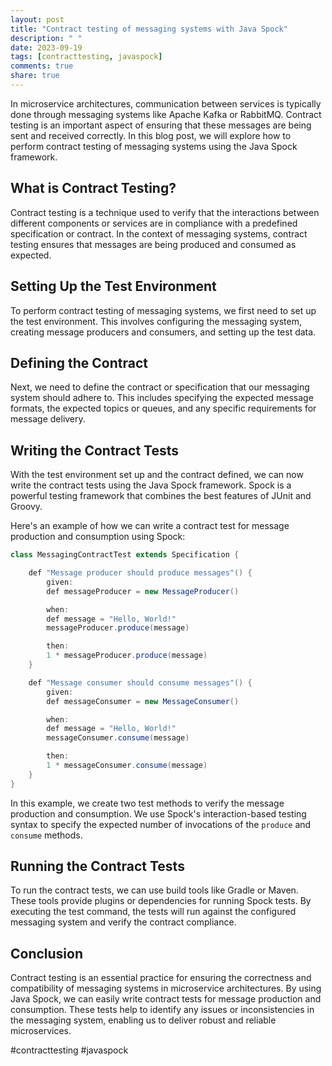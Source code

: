 ```yaml
---
layout: post
title: "Contract testing of messaging systems with Java Spock"
description: " "
date: 2023-09-19
tags: [contracttesting, javaspock]
comments: true
share: true
---
```


In microservice architectures, communication between services is typically done through messaging systems like Apache Kafka or RabbitMQ. Contract testing is an important aspect of ensuring that these messages are being sent and received correctly. In this blog post, we will explore how to perform contract testing of messaging systems using the Java Spock framework.

## What is Contract Testing?

Contract testing is a technique used to verify that the interactions between different components or services are in compliance with a predefined specification or contract. In the context of messaging systems, contract testing ensures that messages are being produced and consumed as expected.

## Setting Up the Test Environment

To perform contract testing of messaging systems, we first need to set up the test environment. This involves configuring the messaging system, creating message producers and consumers, and setting up the test data.

## Defining the Contract

Next, we need to define the contract or specification that our messaging system should adhere to. This includes specifying the expected message formats, the expected topics or queues, and any specific requirements for message delivery.

## Writing the Contract Tests

With the test environment set up and the contract defined, we can now write the contract tests using the Java Spock framework. Spock is a powerful testing framework that combines the best features of JUnit and Groovy.

Here's an example of how we can write a contract test for message production and consumption using Spock:

```java
class MessagingContractTest extends Specification {

    def "Message producer should produce messages"() {
        given:
        def messageProducer = new MessageProducer()

        when:
        def message = "Hello, World!"
        messageProducer.produce(message)

        then:
        1 * messageProducer.produce(message)
    }

    def "Message consumer should consume messages"() {
        given:
        def messageConsumer = new MessageConsumer()

        when:
        def message = "Hello, World!"
        messageConsumer.consume(message)

        then:
        1 * messageConsumer.consume(message)
    }
}
```

In this example, we create two test methods to verify the message production and consumption. We use Spock's interaction-based testing syntax to specify the expected number of invocations of the `produce` and `consume` methods.

## Running the Contract Tests

To run the contract tests, we can use build tools like Gradle or Maven. These tools provide plugins or dependencies for running Spock tests. By executing the test command, the tests will run against the configured messaging system and verify the contract compliance.

## Conclusion

Contract testing is an essential practice for ensuring the correctness and compatibility of messaging systems in microservice architectures. By using Java Spock, we can easily write contract tests for message production and consumption. These tests help to identify any issues or inconsistencies in the messaging system, enabling us to deliver robust and reliable microservices.

#contracttesting #javaspock